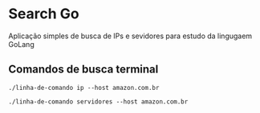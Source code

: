 # **Search Go**

Aplicação simples de busca de IPs e sevidores para estudo da lingugaem GoLang

## **Comandos de busca terminal**

`./linha-de-comando ip --host amazon.com.br`

`./linha-de-comando servidores --host amazon.com.br`
